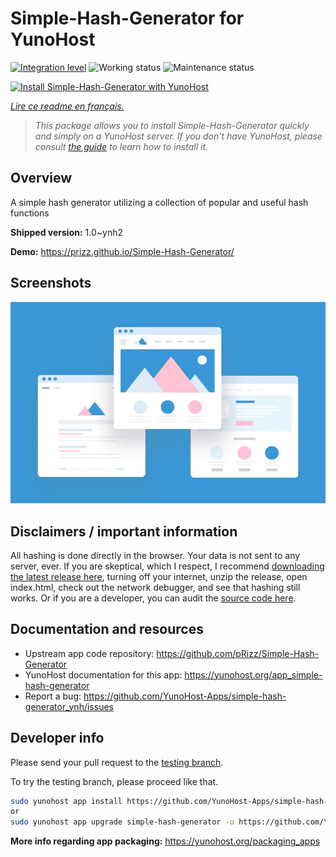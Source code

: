 <!--
N.B.: This README was automatically generated by https://github.com/YunoHost/apps/tree/master/tools/README-generator
It shall NOT be edited by hand.
-->

# Simple-Hash-Generator for YunoHost

[![Integration level](https://dash.yunohost.org/integration/simple-hash-generator.svg)](https://dash.yunohost.org/appci/app/simple-hash-generator) ![Working status](https://ci-apps.yunohost.org/ci/badges/simple-hash-generator.status.svg) ![Maintenance status](https://ci-apps.yunohost.org/ci/badges/simple-hash-generator.maintain.svg)

[![Install Simple-Hash-Generator with YunoHost](https://install-app.yunohost.org/install-with-yunohost.svg)](https://install-app.yunohost.org/?app=simple-hash-generator)

*[Lire ce readme en français.](./README_fr.md)*

> *This package allows you to install Simple-Hash-Generator quickly and simply on a YunoHost server.
If you don't have YunoHost, please consult [the guide](https://yunohost.org/#/install) to learn how to install it.*

## Overview

A simple hash generator utilizing a collection of popular and useful hash functions


**Shipped version:** 1.0~ynh2

**Demo:** https://prizz.github.io/Simple-Hash-Generator/

## Screenshots

![Screenshot of Simple-Hash-Generator](./doc/screenshots/example.jpg)

## Disclaimers / important information

All hashing is done directly in the browser. Your data is not sent to any server, ever. If you are skeptical, which I respect, I recommend [downloading the latest release here](https://github.com/pRizz/Simple-Hash-Generator/releases), turning off your internet, unzip the release, open index.html, check out the network debugger, and see that hashing still works. Or if you are a developer, you can audit the [source code here](https://github.com/pRizz/Simple-Hash-Generator).

## Documentation and resources

* Upstream app code repository: <https://github.com/pRizz/Simple-Hash-Generator>
* YunoHost documentation for this app: <https://yunohost.org/app_simple-hash-generator>
* Report a bug: <https://github.com/YunoHost-Apps/simple-hash-generator_ynh/issues>

## Developer info

Please send your pull request to the [testing branch](https://github.com/YunoHost-Apps/simple-hash-generator_ynh/tree/testing).

To try the testing branch, please proceed like that.

``` bash
sudo yunohost app install https://github.com/YunoHost-Apps/simple-hash-generator_ynh/tree/testing --debug
or
sudo yunohost app upgrade simple-hash-generator -u https://github.com/YunoHost-Apps/simple-hash-generator_ynh/tree/testing --debug
```

**More info regarding app packaging:** <https://yunohost.org/packaging_apps>
